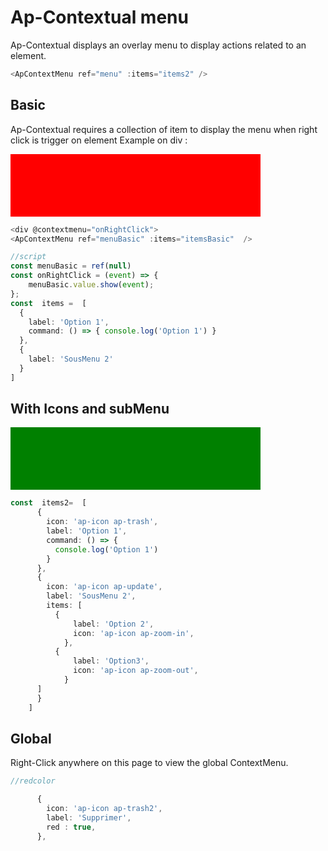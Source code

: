 # Ap-Contextual menu

Ap-Contextual  displays an overlay menu to display actions related to an element.

```ts
<ApContextMenu ref="menu" :items="items2" />
```

## Basic

Ap-Contextual requires a collection of item to display the menu when right click is trigger on element
Example on div : 

<presentationContainer>
  <div id="firstDiv" @contextmenu="onRightClick">
  </div>
<ApContextMenu ref="menuBasic" :items="itemsBasic"  />

</presentationContainer>

```ts
<div @contextmenu="onRightClick">
<ApContextMenu ref="menuBasic" :items="itemsBasic"  />

//script
const menuBasic = ref(null)
const onRightClick = (event) => {
    menuBasic.value.show(event);
};
const  items =  [
  {
    label: 'Option 1',
    command: () => { console.log('Option 1') }
  },
  {    
    label: 'SousMenu 2'
  }
]

```

## With Icons and subMenu

<presentationContainer>
  <div id="SecondDiv" @contextmenu="onRightClickSecond">
  </div>
<ApContextMenu ref="menuWithIcon" :items="items2"  />

</presentationContainer>

```ts
const  items2=  [
      {
        icon: 'ap-icon ap-trash',
        label: 'Option 1',
        command: () => {
          console.log('Option 1')
        }
      },
      {
        icon: 'ap-icon ap-update',
        label: 'SousMenu 2',
        items: [
          {
              label: 'Option 2',
              icon: 'ap-icon ap-zoom-in',
            },
          {
              label: 'Option3',
              icon: 'ap-icon ap-zoom-out',
            }
      ]
      }
    ]

```

## Global

<presentationContainer>
Right-Click anywhere on this page to view the global ContextMenu.

</presentationContainer>

```ts
//redcolor 

      {
        icon: 'ap-icon ap-trash2',
        label: 'Supprimer',
        red : true,
      },

````


<ApContextMenu ref="menu" :items="itemsGlobal" global />


<script setup lang="ts">
import { ref } from 'vue';

const menuBasic = ref(null)
const menuWithIcon = ref(null)
const menu = ref(null)
const selectedLi = ref(null)

const onRightClick = (event) => {
    menuBasic.value.show(event);
};
const onRightClickSecond = (event) => {
    menuWithIcon.value.show(event);
};

const  itemsGlobal =  [
      {
        icon: 'ap-icon ap-pen',
        label: 'Renommer',
        command: ()=>console.log('renommer')
      },
      {
        icon: 'ap-icon ap-settings2',
        label: 'Paramètres',
        command: ()=>console.log('paramètres')
      },
      {
        icon: 'ap-icon ap-duplicate',
        label: 'Dupliquer',
      },
      {
        icon: 'ap-icon ap-tag',
        label: 'Tags',
      },
      {
        icon: 'ap-icon ap-trash2',
        label: 'Supprimer',
        red : true,
      },
    ]

const  itemsBasic =  [
  {
    label: 'Option 1',
    command: () => {
      console.log('Option 1')
    }
  },
  {
    label: 'SousMenu 2',
  }
]
const  items2=  [
      {
        icon: 'ap-icon ap-trash',
        label: 'Option 1',
        command: () => {
          console.log('Option 1')
        }
      },
      {
        icon: 'ap-icon ap-update',
        label: 'SousMenu 2',
        items: [
          {
              label: 'Option 2',
              icon: 'ap-icon ap-zoom-in',
            },
          {
              label: 'Option3',
              icon: 'ap-icon ap-zoom-out',
            }
      ]
      }
    ]
</script>

<style>
  #firstDiv{
    width: 400px;
    height: 100px;
    background-color: red;
  }
  #SecondDiv{
    width: 400px;
    height: 100px;
    background-color: green;
  }
  </style>